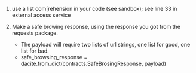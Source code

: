 1) use a list com[rehension in your code (see sandbox); see line 33 in external access service

2) Make a safe browing response, using the response you got from the requests package.
    * The payload will require two lists of url strings, one list for good, one list for bad.
    * safe_browsing_response = dacite.from_dict(contracts.SafeBrosingResponse, payload)